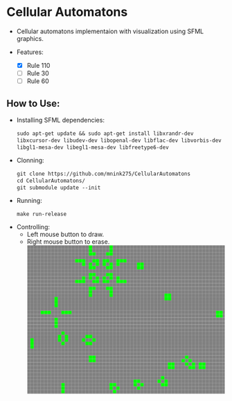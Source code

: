 # Cellular Automatons

- Cellular automatons implementaion with visualization using SFML graphics.

- Features:
  - [x] Rule 110
  - [ ] Rule 30
  - [ ] Rule 60

## How to Use:
- Installing SFML dependencies:
  ```shell
  sudo apt-get update && sudo apt-get install libxrandr-dev libxcursor-dev libudev-dev libopenal-dev libflac-dev libvorbis-dev libgl1-mesa-dev libegl1-mesa-dev libfreetype6-dev
  ```
- Clonning:
  ```shell
  git clone https://github.com/mnink275/CellularAutomatons
  cd CellularAutomatons/
  git submodule update --init
  ```
- Running:
  ```shell
  make run-release
  ```
- Controlling:
  - Left mouse button to draw.
  - Right mouse button to erase.
![Demo](GameOfLife_Rule110.png)
